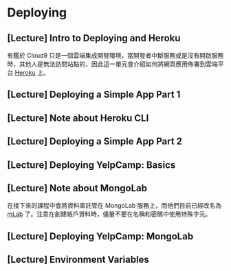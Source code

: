 # Deploying

## [Lecture] Intro to Deploying and Heroku

有鑑於 Cloud9 只是一個雲端集成開發環境，當開發者中斷服務或是沒有開啟服務時，其他人是無法訪問站點的，因此這一單元會介紹如何將網頁應用佈署到雲端平台 [Heroku](https://www.heroku.com/
) 上。

## [Lecture] Deploying a Simple App Part 1

## [Lecture] Note about Heroku CLI

## [Lecture] Deploying a Simple App Part 2

## [Lecture] Deploying YelpCamp: Basics

## [Lecture] Note about MongoLab

在接下來的課程中會將資料庫託管在 MongoLab 服務上，而他們目前已經改名為 [mLab](http://www.mlab.com/) 了。注意在創建帳戶資料時，儘量不要在名稱和密碼中使用特殊字元。

## [Lecture] Deploying YelpCamp: MongoLab

## [Lecture] Environment Variables
